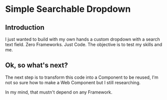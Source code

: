 # Simple Searchable Dropdown
## Introduction
I just wanted to build with my own hands a custom dropdown with a search text field. Zero Frameworks. Just Code. The objective is to test my skills and me.
## Ok, so what's next?
The next step is to transform this code into a Component to be reused, I'm not so sure how to make a Web Component but I still researching. 

In my mind, that mustn't depend on any Framework.
